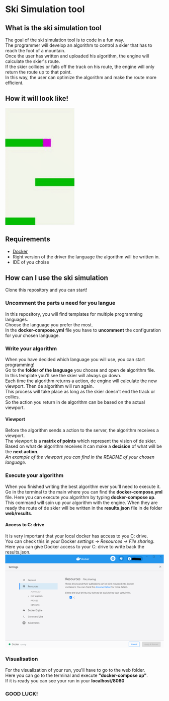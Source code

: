 # Ski Simulation tool
## What is the ski simulation tool
The goal of the ski simulation tool is to code in a fun way.  
The programmer will develop an algorithm to control a skier that has to reach the foot of a mountain.  
Once the user has written and uploaded his algorithm, the engine will calculate the skier's route.   
If the skier collides or falls off the track on his route, the engine will only return the route up to that point.  
In this way, the user can optimize the algorithm and make the route more efficient. 

## How it will look like! 
![Docker settings](img/TempExampleView.gif)

## Requirements
* [Docker](https://www.docker.com)
* Right version of the driver the language the algorithm will be written in.
* IDE of you choise

## How can I use the ski simulation
Clone this repository and you can start!

### Uncomment the parts u need for you langue
In this repository, you will find templates for multiple programming languages.  
Choose the language you prefer the most.  
In the **docker-compose.yml** file you have to  **uncomment** the configuration for your chosen language.

### Write your algorithm
When you have decided which language you will use, you can start programming!  
Go to the **folder of the language** you choose and open de algorithm file.  
In this template you'll see the skier will always go down.  
Each time the algorithm returns a action, de engine will calculate the new viewport. Then de algorithm will run again.    
This process will take place as long as the skier doesn't end the track or collies.   
So the action you return in de algorithm can be based on the actual viewport.

#### Viewport
Before the algorithm sends a action to the server, the algorithm receives a viewport.  
The viewport is a **matrix of points** which represent the vision of de skier.   
Based on what de algorithm receives it can make a **decision** of what will be the **next action**.   
*An example of the viewport you can find in the README of your chosen language.*

### Execute your algorithm
When you finished writing the best algorithm ever you'll need to execute it.  
Go in the terminal to the main where you can find the **docker-compose.yml** file. Here you can execute you algorithm by typing **docker-compose up**.  
This command will spin up your algorithm with the engine. When they are ready the route of de skier will be written in the **results.json** file in de folder **web/results**.

#### Access to C: drive
It is very important that your local docker has access to you C: drive.  
You can check this in your Docker *settings -> Resources -> File sharing*.  
Here you can give Docker access to your C: drive to write back the results.json.
![Docker settings](img/Docker_setting.PNG)

### Visualisation
For the visualization of your run, you'll have to go to the web folder.  
Here you can go to the terminal and execute **"docker-compose up"**.    
If it is ready you can see your run in your **localhost/8080**

### GOOD LUCK!